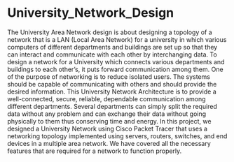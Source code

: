 # University_Network_Design #

The University Area Network design is about designing a topology of a network that is a LAN (Local Area Network) for a university in which various computers of different departments and buildings are set up so that they can interact and communicate with each other by interchanging data. To design a network for a University which connects various departments and buildings to each other’s, it puts forward communication among them. One of the purpose of networking is to reduce isolated users. The systems should be capable of communicating with others and should provide the desired information.
                                                                        This University Network Architecture is to provide a well-connected, secure, reliable, dependable communication among different departments. Several departments can simply split the required data without any problem and can exchange their data without going physically to them thus conserving time and energy.
                                     In this project, we designed a University Network using Cisco Packet Tracer that uses a networking topology implemented using servers, routers, switches, and end devices in a multiple area network. We have covered all the necessary features that are required for a network to function properly.
